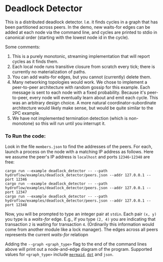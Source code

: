 # Deadlock Detector

This is a distributed deadlock detector. I.e. it finds 
cycles in a graph that has been partitioned across peers.
In the demo, new waits-for edges can be added at each node via the command line, and
cycles are printed to stdio in canonical order (starting with the lowest node id in the cycle).

Some comments:
1. This is a purely monotonic, streaming implementation that will report cycles as it finds them.
2. Each local node runs transitive closure from scratch every tick; there is currently no materialization of paths.
3. You can add waits-for edges, but you cannot (currently) delete them.
4. Many networking topologies would work. We chose to implement a peer-to-peer architecture with random gossip for this example. Each message is sent to each node with a fixed probability. Because it's peer-to-peer, every node will eventually learn about and emit each cycle. This was an arbitrary design choice. A more natural coordinator-subordinate architecture would likely make sense, but would be quite similar to the 2PC example.
5. We have not implemented termination detection (which is non-monotone) so this will run until you interrupt it.

### To Run the code:
Look in the file `members.json` to find the addresses of the peers. 
For each, launch a process on the node with a matching IP address as follows.
Here we assume the peer's IP address is `localhost` and ports `12346`-`12348` are free:
```
cargo run --example deadlock_detector -- --path hydroflow/examples/deadlock_detector/peers.json --addr 127.0.0.1 --port 12346 
cargo run --example deadlock_detector -- --path hydroflow/examples/deadlock_detector/peers.json --addr 127.0.0.1 --port 12347 
cargo run --example deadlock_detector -- --path hydroflow/examples/deadlock_detector/peers.json --addr 127.0.0.1 --port 12348
```

Now, you will be prompted to type an integer pair at `stdin`. Each pair `(x, y)` you type is a *waits-for* edge. E.g.,
if you type `(2, 4)` you are indicating that transaction `2` is waiting for transaction `4`. (Ordinarily this information 
would come from another module like a lock manager). The edges across all peers represents the current *waits-for* relatiopn

Adding the `--graph <graph_type>` flag to the end of the command lines above will print out a node-and-edge diagram of the program. Supported values for `<graph_type>` include [`mermaid`](https://mermaid-js.github.io/), [`dot`](https://graphviz.org/doc/info/lang.html) and `json`.

